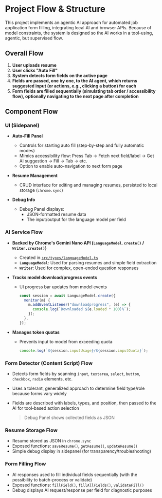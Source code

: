 # Project Flow & Structure

This project implements an agentic AI approach for automated job application form filling, integrating local AI and browser APIs. Because of model constraints, the system is designed so the AI works in a tool-using, agentic, but supervised flow.

## Overall Flow

1. **User uploads resume**
2. **User clicks "Auto Fill"**
3. **System detects form fields on the active page**
4. **Fields are passed, one by one, to the AI agent, which returns suggested input (or actions, e.g., clicking a button) for each**
5. **Form fields are filled sequentially (simulating tab order / accessibility flow), optionally navigating to the next page after completion**

## Component Flow

### UI (Sidepanel)

- **Auto-Fill Panel**

  - Controls for starting auto fill (step-by-step and fully automatic modes)
  - Mimics accessibility flow: Press Tab → Fetch next field/label → Get AI suggestion → Fill → Tab → etc.
  - Option to enable auto-navigation to next form page

- **Resume Management**
  - CRUD interface for editing and managing resumes, persisted to local storage (`chrome.sync`)
- **Debug Info**
  - Debug Panel displays:
    - JSON-formatted resume data
    - The input/output for the language model per field

### AI Service Flow

- **Backed by Chrome's Gemini Nano API (`LanguageModel.create()` / `Writer.create()`)**
  - Created in [`src/types/languageModel.ts`](./src/types/languageModel.ts)
  - **`LanguageModel`**: Used for parsing resumes and simple field extraction
  - **`Writer`**: Used for complex, open-ended question responses
- **Tracks model download/progress events**

  - UI progress bar updates from model events

    ```js
    const session = await LanguageModel.create({
      monitor(m) {
        m.addEventListener("downloadprogress", (e) => {
          console.log(`Downloaded ${e.loaded * 100}%`);
        });
      },
    });
    ```

- **Manages token quotas**

  - Prevents input to model from exceeding quota

    ```js
    console.log(`${session.inputUsage}/${session.inputQuota}`);
    ```

### Form Detector (Content Script) Flow

- Detects form fields by scanning `input`, `textarea`, `select`, `button`, `checkbox`, `radio` elements, etc.
- Uses a tolerant, generalized approach to determine field type/role because forms vary widely
- Fields are described with labels, types, and position, then passed to the AI for tool-based action selection

  > Debug Panel shows collected fields as JSON

### Resume Storage Flow

- Resume stored as JSON in `chrome.sync`
- Exposed functions: `saveResume()`, `getResume()`, `updateResume()`
- Simple debug display in sidepanel (for transparency/troubleshooting)

### Form Filling Flow

- AI responses used to fill individual fields sequentially (with the possibility to batch-process or validate)
- Exposed functions: `fillField()`, `fillAllFields()`, `validateFill()`
- Debug displays AI request/response per field for diagnostic purposes
